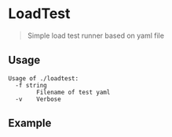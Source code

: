 # LoadTest
> Simple load test runner based on yaml file

## Usage
```
Usage of ./loadtest:
  -f string
        Filename of test yaml
  -v    Verbose
```

## Example
```
```